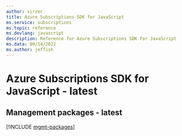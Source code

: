 ```yaml
---
author: xirzec
title: Azure Subscriptions SDK for JavaScript
ms.service: subscriptions
ms.topic: reference
ms.devlang: javascript
description: Reference for Azure Subscriptions SDK for JavaScript
ms.data: 09/14/2022
ms.author: jeffish
---
```

# Azure Subscriptions SDK for JavaScript - latest

## Management packages - latest
[!INCLUDE [mgmt-packages](subscriptions-mgmt-index.md)]